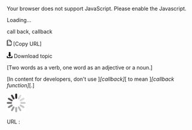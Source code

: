 Your browser does not support JavaScript. Please enable the Javascript.

Loading...

call back, callback

![Copy URL](call-back-callback_files/Copy.png) [Copy URL]

![Download](call-back-callback_files/Download.png)
Download topic

[Two words as a verb, one word as an adjective or a noun.]

[In content for developers, don't use ]*[callback]*[ to mean ]*[callback function]*[.]

![In progress](call-back-callback_files/activity-large.gif)

URL :


